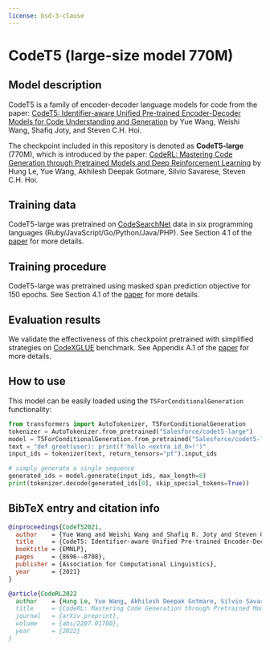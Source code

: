 ```yaml
---
license: bsd-3-clause
---
```

# CodeT5 (large-size model 770M)

## Model description

CodeT5 is a family of encoder-decoder language models for code from the paper: [CodeT5: Identifier-aware Unified Pre-trained Encoder-Decoder Models for Code Understanding and Generation](https://arxiv.org/pdf/2109.00859.pdf) by Yue Wang, Weishi Wang, Shafiq Joty, and Steven C.H. Hoi.

The checkpoint included in this repository is denoted as **CodeT5-large** (770M), which is introduced by the paper: [CodeRL: Mastering Code Generation through Pretrained Models and Deep Reinforcement Learning](https://arxiv.org/pdf/2207.01780.pdf) by Hung Le, Yue Wang, Akhilesh Deepak Gotmare, Silvio Savarese, Steven C.H. Hoi.

## Training data

CodeT5-large was pretrained on [CodeSearchNet](https://arxiv.org/abs/1909.09436) data in six programming languages (Ruby/JavaScript/Go/Python/Java/PHP).  See Section 4.1 of the [paper](https://arxiv.org/pdf/2207.01780.pdf) for more details.

## Training procedure

CodeT5-large was pretrained using masked span prediction objective for 150 epochs. See Section 4.1 of the [paper](https://arxiv.org/pdf/2207.01780.pdf) for more details.


## Evaluation results
We validate the effectiveness of this checkpoint pretrained with simplified strategies on [CodeXGLUE](https://github.com/microsoft/CodeXGLUE) benchmark. See Appendix A.1 of the [paper](https://arxiv.org/pdf/2207.01780.pdf) for more details.


## How to use

This model can be easily loaded using the `T5ForConditionalGeneration` functionality:

```python
from transformers import AutoTokenizer, T5ForConditionalGeneration
tokenizer = AutoTokenizer.from_pretrained("Salesforce/codet5-large")
model = T5ForConditionalGeneration.from_pretrained("Salesforce/codet5-large")
text = "def greet(user): print(f'hello <extra_id_0>!')"
input_ids = tokenizer(text, return_tensors="pt").input_ids

# simply generate a single sequence
generated_ids = model.generate(input_ids, max_length=8)
print(tokenizer.decode(generated_ids[0], skip_special_tokens=True))
```

## BibTeX entry and citation info

```bibtex
@inproceedings{CodeT52021,
  author    = {Yue Wang and Weishi Wang and Shafiq R. Joty and Steven C. H. Hoi},
  title     = {CodeT5: Identifier-aware Unified Pre-trained Encoder-Decoder Models for Code Understanding and Generation},
  booktitle = {EMNLP},
  pages     = {8696--8708},
  publisher = {Association for Computational Linguistics},
  year      = {2021}
}

@article{CodeRL2022
  author    = {Hung Le, Yue Wang, Akhilesh Deepak Gotmare, Silvio Savarese, Steven C.H. Hoi},
  title     = {CodeRL: Mastering Code Generation through Pretrained Models and Deep Reinforcement Learning},
  journal   = {arXiv preprint},
  volume    = {abs/2207.01780},
  year      = {2022}
}
```